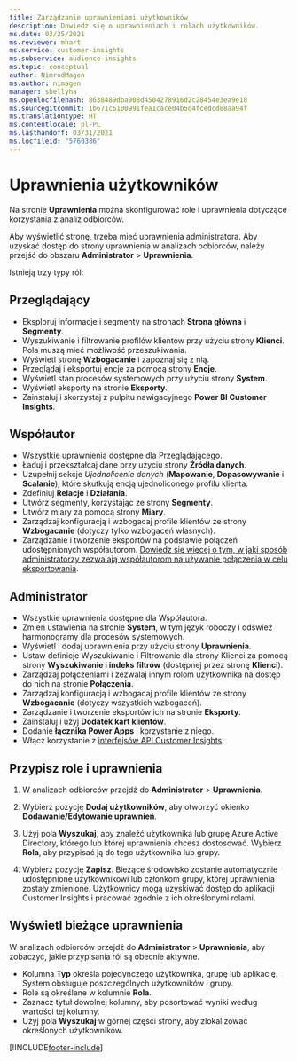 ```yaml
---
title: Zarządzanie uprawnieniami użytkowników
description: Dowiedz się o uprawnieniach i rolach użytkowników.
ms.date: 03/25/2021
ms.reviewer: mhart
ms.service: customer-insights
ms.subservice: audience-insights
ms.topic: conceptual
author: NimrodMagen
ms.author: nimagen
manager: shellyha
ms.openlocfilehash: 8638489dba908d4504278916d2c28454e3ea9e18
ms.sourcegitcommit: 1b671c6100991fea1cace04b5d4fcedcd88aa94f
ms.translationtype: HT
ms.contentlocale: pl-PL
ms.lasthandoff: 03/31/2021
ms.locfileid: "5760386"
---
```

# <a name="user-permissions"></a>Uprawnienia użytkowników

Na stronie **Uprawnienia** można skonfigurować role i uprawnienia dotyczące korzystania z analiz odbiorców.

Aby wyświetlić stronę, trzeba mieć uprawnienia administratora. Aby uzyskać dostęp do strony uprawnienia w analizach ocbiorców, należy przejść do obszaru **Administrator** > **Uprawnienia**.

Istnieją trzy typy ról:

## <a name="viewer"></a>Przeglądający

- Eksploruj informacje i segmenty na stronach **Strona główna** i **Segmenty**.
- Wyszukiwanie i filtrowanie profilów klientów przy użyciu strony **Klienci**. Pola muszą mieć możliwość przeszukiwania.
- Wyświetl stronę **Wzbogacanie** i zapoznaj się z nią.
- Przeglądaj i eksportuj encje za pomocą strony **Encje**.
- Wyświetl stan procesów systemowych przy użyciu strony **System**.
- Wyświetl eksporty na stronie **Eksporty**.
- Zainstaluj i skorzystaj z pulpitu nawigacyjnego **Power BI Customer Insights**.

## <a name="contributor"></a>Współautor

- Wszystkie uprawnienia dostępne dla Przeglądającego.
- Ładuj i przekształcaj dane przy użyciu strony **Źródła danych**.
- Uzupełnij sekcje *Ujednolicenie danych* (**Mapowanie**, **Dopasowywanie** i **Scalanie**), które skutkują encją ujednoliconego profilu klienta.
- Zdefiniuj **Relacje** i **Działania**.
- Utwórz segmenty, korzystając ze strony **Segmenty**.
- Utwórz miary za pomocą strony **Miary**.
- Zarządzaj konfiguracją i wzbogacaj profile klientów ze strony **Wzbogacanie** (dotyczy tylko wzbogaceń własnych).
- Zarządzanie i tworzenie eksportów na podstawie połączeń udostępnionych współautorom. [Dowiedz się więcej o tym, w jaki sposób administratorzy zezwalają współautorom na używanie połączenia w celu eksportowania](connections.md#allow-contributors-to-use-a-connection-for-exports).

## <a name="administrator"></a>Administrator

- Wszystkie uprawnienia dostępne dla Współautora.
- Zmień ustawienia na stronie **System**, w tym język roboczy i odśwież harmonogramy dla procesów systemowych.
- Wyświetl i dodaj uprawnienia przy użyciu strony **Uprawnienia**.
- Ustaw definicje Wyszukiwanie i Filtrowanie dla strony Klienci za pomocą strony **Wyszukiwanie i indeks filtrów** (dostępnej przez stronę **Klienci**).
- Zarządzaj połączeniami i zezwalaj innym rolom użytkownika na dostęp do nich na stronie **Połączenia**.
- Zarządzaj konfiguracją i wzbogacaj profile klientów ze strony **Wzbogacanie** (dotyczy wszystkich wzbogaceń).
- Zarządzanie i tworzenie eksportów ich na stronie **Eksporty**.
- Zainstaluj i użyj **Dodatek kart klientów**.
- Dodanie **łącznika Power Apps** i korzystanie z niego.
- Włącz korzystanie z [interfejsów API Customer Insights](apis.md).

## <a name="assign-roles-and-permissions"></a>Przypisz role i uprawnienia

1. W analizach odbiorców przejdź do **Administrator** > **Uprawnienia**.

1. Wybierz pozycję **Dodaj użytkowników**, aby otworzyć okienko **Dodawanie/Edytowanie uprawnień**.

1. Użyj pola **Wyszukaj**, aby znaleźć użytkownika lub grupę Azure Active Directory, którego lub której uprawnienia chcesz dostosować. Wybierz **Rola**, aby przypisać ją do tego użytkownika lub grupy.

1. Wybierz pozycję **Zapisz**. Bieżące środowisko zostanie automatycznie udostępnione użytkownikowi lub członkom grupy, której uprawnienia zostały zmienione. Użytkownicy mogą uzyskiwać dostęp do aplikacji Customer Insights i pracować zgodnie z ich określonymi rolami.

## <a name="view-current-permissions"></a>Wyświetl bieżące uprawnienia

W analizach odbiorców przejdź do **Administrator** > **Uprawnienia**, aby zobaczyć, jakie przypisania ról są obecnie aktywne.

- Kolumna **Typ** określa pojedynczego użytkownika, grupę lub aplikację. System obsługuje poszczególnych użytkowników i grupy.
- Role są określane w kolumnie **Rola**.
- Zaznacz tytuł dowolnej kolumny, aby posortować wyniki według wartości tej kolumny.
- Użyj pola **Wyszukaj** w górnej części strony, aby zlokalizować określonych użytkowników.


[!INCLUDE[footer-include](../includes/footer-banner.md)]
